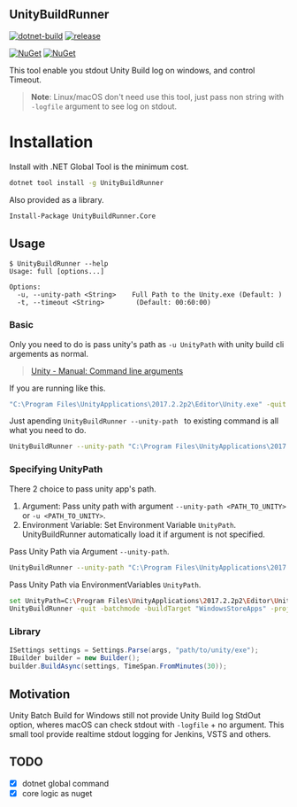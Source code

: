 ## UnityBuildRunner

[![dotnet-build](https://github.com/guitarrapc/UnityBuildRunner/actions/workflows/dotnet-build.yaml/badge.svg)](https://github.com/guitarrapc/UnityBuildRunner/actions/workflows/dotnet-build.yaml) [![release](https://github.com/guitarrapc/UnityBuildRunner/actions/workflows/dotnet-release.yaml/badge.svg)](https://github.com/guitarrapc/UnityBuildRunner/actions/workflows/dotnet-release.yaml)

[![NuGet](https://img.shields.io/nuget/v/UnityBuildRunner.Core.svg?label=UnityBuildRunner.Core%20nuget)](https://www.nuget.org/packages/UnityBuildRunner.Core) [![NuGet](https://img.shields.io/nuget/v/UnityBuildRunner.svg?label=UnityBuildRunner%20nuget)](https://www.nuget.org/packages/UnityBuildRunner)

This tool enable you stdout Unity Build log on windows,  and control Timeout.

> **Note**: Linux/macOS don't need use this tool, just pass non string with `-logfile` argument to see log on stdout.

# Installation

Install with .NET Global Tool is the minimum cost.

```bash
dotnet tool install -g UnityBuildRunner
```

Also provided as a library.

```bash
Install-Package UnityBuildRunner.Core
```

## Usage

```
$ UnityBuildRunner --help
Usage: full [options...]

Options:
  -u, --unity-path <String>    Full Path to the Unity.exe (Default: )
  -t, --timeout <String>        (Default: 00:60:00)
```

### Basic

Only you need to do is pass unity's path as `-u UnityPath` with unity build cli argements as normal.

> [Unity \- Manual: Command line arguments](https://docs.unity3d.com/2018.3/Documentation/Manual/CommandLineArguments.html)

If you are running like this.

```bash
"C:\Program Files\UnityApplications\2017.2.2p2\Editor\Unity.exe" -quit -batchmode -buildTarget "WindowsStoreApps" -projectPath "C:\workspace\Source\Repos\MRTKSample\Unity" -logfile "log.log" -executeMethod HoloToolkit.Unity.HoloToolkitCommands.BuildSLN"
```

Just apending `UnityBuildRunner --unity-path ` to existing command is all what you need to do.

```bash
UnityBuildRunner --unity-path "C:\Program Files\UnityApplications\2017.2.2p2\Editor\Unity.exe" -quit -batchmode -buildTarget "WindowsStoreApps" -projectPath "C:\workspace\Source\Repos\MRTKSample\Unity" -logfile "log.log" -executeMethod HoloToolkit.Unity.HoloToolkitCommands.BuildSLN"
```

### Specifying UnityPath

There 2 choice to pass unity app's path.

1. Argument: Pass unity path with argument `--unity-path <PATH_TO_UNITY>`  or `-u <PATH_TO_UNITY>`.
1. Environment Variable: Set Environment Variable `UnityPath`. UnityBuildRunner automatically load it if argument is not specified.

Pass Unity Path via Argument `--unity-path`.

```bash
UnityBuildRunner --unity-path "C:\Program Files\UnityApplications\2017.2.2p2\Editor\Unity.exe" -quit -batchmode -buildTarget "WindowsStoreApps" -projectPath "C:\workspace\Source\Repos\MRTKSample\Unity" -logfile "log.log" -executeMethod HoloToolkit.Unity.HoloToolkitCommands.BuildSLN"
```

Pass Unity Path via EnvironmentVariables `UnityPath`.

```bash
set UnityPath=C:\Program Files\UnityApplications\2017.2.2p2\Editor\Unity.exe
UnityBuildRunner -quit -batchmode -buildTarget "WindowsStoreApps" -projectPath "C:\workspace\Source\Repos\MRTKSample\Unity" -logfile "log.log" -executeMethod "HoloToolkit.Unity.HoloToolkitCommands.BuildSLN"
```

### Library

```csharp
ISettings settings = Settings.Parse(args, "path/to/unity/exe");
IBuilder builder = new Builder();
builder.BuildAsync(settings, TimeSpan.FromMinutes(30));
```

## Motivation

Unity Batch Build for Windows still not provide Unity Build log StdOut option, wheres macOS can check stdout with `-logfile` + no argument.
This small tool provide realtime stdout logging for Jenkins, VSTS and others.

## TODO

- [x] dotnet global command
- [x] core logic as nuget
